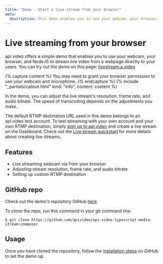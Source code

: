 ```yaml
---
title: "Demo - Start a live stream from your browser"
meta:
  description: This demo enables you to use your webcam, your browser, and NodeJS to stream live video from a webpage to your users.
---
```


# Live streaming from your browser

api.video offers a simple demo that enables you to use your webcam, your browser, and NodeJS to stream live video from a webpage directly to your users. You can try out the demo on this page: [livestream.a.video](https://livestream.a.video/)

{% capture content %}
You may need to grant your browser permission to use your webcam and microphone.
{% endcapture %}
{% include "_partials/callout.html" kind: "info", content: content %}

In the demo, you can adjust the live stream's resolution, frame rate, and audio bitrate. The speed of transcoding depends on the adjustments you make.

The default RTMP destination URL used in this demo belongs to an api.video test account. To test streaming with your own account and your own RTMP destination, simply [sign up to api.video](https://dashboard.api.video/register) and create a live stream on the Dashboard. Check out the [Live stream quickstart](https://docs.api.video/live-streaming/create-a-live-stream#live-stream-immediately-from-your-dashboard) for more details about creating live streams.

## Features

- Live streaming webcam via from your browser
- Adjusting stream resolution, frame rate, and audio bitrate
- Setting up custom RTMP destination

## GitHub repo

Check out the demo's repository GitHub [here](https://github.com/apivideo/browserLiveStream).

To clone the repo, run this command in your git command line:

```
$ git clone https://github.com/apivideo/api.video-typescript-media-stream-composer
```

## Usage

Once you have cloned the repository, follow the [installation steps](https://github.com/apivideo/browserLiveStream#installation) on GitHub to set the demo up.